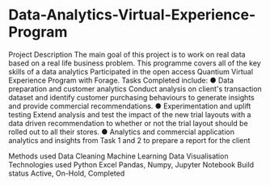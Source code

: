 # Data-Analytics-Virtual-Experience-Program

Project Description
The main goal of this project is to work on real data based on a real life business problem. This programme covers all of the key skills of a data analytics 
Participated in the open access Quantium Virtual Experience Program with Forage. Tasks Completed include: 
● Data preparation and customer analytics
Conduct analysis on client's transaction dataset and identify customer purchasing behaviours to generate insights and provide
commercial recommendations.
● Experimentation and uplift testing
Extend analysis and test the impact of the new trial layouts with a data driven recommendation to whether or not the trial layout
should be rolled out to all their stores.
● Analytics and commercial application
analytics and insights from Task 1 and 2 to prepare a report for the client

Methods used
Data Cleaning
Machine Learning
Data Visualisation
Technologies used
Python
Excel
Pandas, Numpy, Jupyter Notebook
Build status
Active, On-Hold, Completed




